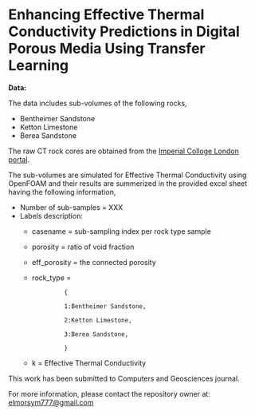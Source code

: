 # Enhancing Effective Thermal Conductivity Predictions in Digital Porous Media Using Transfer Learning

**Data:**

The data includes sub-volumes of the following rocks,
  - Bentheimer Sandstone 
  - Ketton Limestone
  - Berea Sandstone

The raw CT rock cores are obtained from the [Imperial Colloge London portal](https://www.imperial.ac.uk/earth-science/research/research-groups/pore-scale-modelling/micro-ct-images-and-networks/).

The sub-volumes are simulated for Effective Thermal Conductivity using OpenFOAM and their results are summerized in the provided excel sheet having the following information,

 - Number of sub-samples = XXX
 - Labels description:
    - casename = sub-sampling index per rock type sample
    - porosity = ratio of void fraction
    - eff_porosity = the connected porosity
    - rock_type = 
                   
                   {
                   
                   1:Bentheimer Sandstone,
                   
                   2:Ketton Limestone,
                   
                   3:Berea Sandstone,
                   
                   }
                   
    - k = Effective Thermal Conductivity



This work has been submitted to Computers and Geosciences journal.

For more information, please contact the repository owner at: elmorsym777@gmail.com


